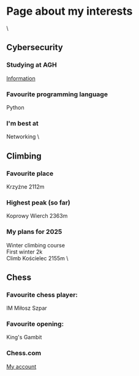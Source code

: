 # Page about my interests
\
## Cybersecurity
### Studying at AGH
[Information](https://sylabusy.agh.edu.pl/pl/1/2/20/1/4/4/113)
### Favourite programming language 
Python
### I'm best at
Networking
\
## Climbing
### Favourite place
Krzyżne 2112m
### Highest peak (so far)
Koprowy Wierch 2363m
### My plans for 2025
Winter climbing course\
First winter 2k\
Climb Kościelec 2155m
\
## Chess
### Favourite chess player: 
IM Miłosz Szpar
### Favourite opening:
King's Gambit
### Chess.com
[My account](https://www.chess.com/member/vakshare)
